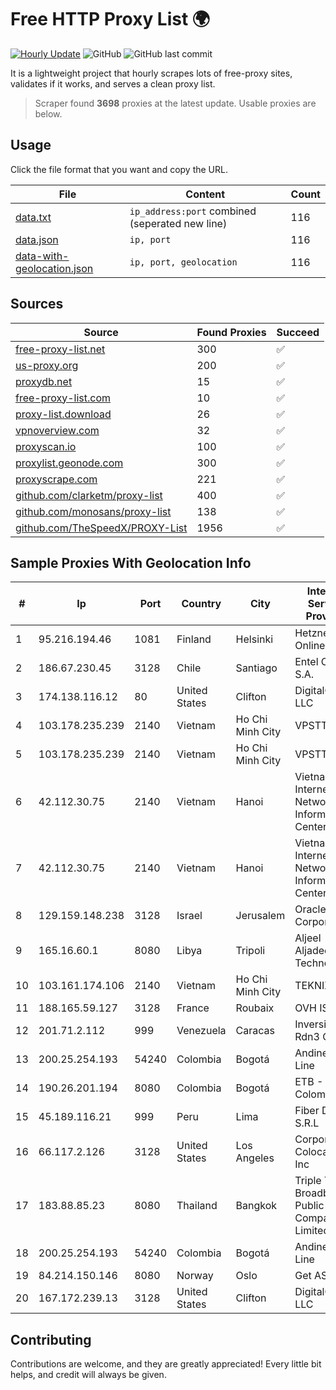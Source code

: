 
# Free HTTP Proxy List 🌍

[![Hourly Update](https://github.com/mertguvencli/http-proxy-list/actions/workflows/main.yml/badge.svg?branch=main)](https://github.com/mertguvencli/http-proxy-list/actions/workflows/main.yml)
![GitHub](https://img.shields.io/github/license/mertguvencli/http-proxy-list)
![GitHub last commit](https://img.shields.io/github/last-commit/mertguvencli/http-proxy-list)

It is a lightweight project that hourly scrapes lots of free-proxy sites, validates if it works, and serves a clean proxy list.


> Scraper found **3698** proxies at the latest update. Usable proxies are below.

## Usage

Click the file format that you want and copy the URL.


|File|Content|Count|
|----|-------|-----|
|[data.txt](https://raw.githubusercontent.com/mertguvencli/http-proxy-list/main/proxy-list/data.txt)|`ip_address:port` combined (seperated new line)|116|
|[data.json](https://raw.githubusercontent.com/mertguvencli/http-proxy-list/main/proxy-list/data.json)|`ip, port`|116|
|[data-with-geolocation.json](https://raw.githubusercontent.com/mertguvencli/http-proxy-list/main/proxy-list/data-with-geolocation.json)|`ip, port, geolocation`|116|

## Sources

|Source|Found Proxies|Succeed|
|------|-------------|-------|
|[free-proxy-list.net](https://free-proxy-list.net)|300|✅|
|[us-proxy.org](https://www.us-proxy.org)|200|✅|
|[proxydb.net](http://proxydb.net)|15|✅|
|[free-proxy-list.com](https://free-proxy-list.com/?page=&port=&type%5B%5D=http&type%5B%5D=https&up_time=0&search=Search)|10|✅|
|[proxy-list.download](https://www.proxy-list.download/HTTP)|26|✅|
|[vpnoverview.com](https://vpnoverview.com/privacy/anonymous-browsing/free-proxy-servers)|32|✅|
|[proxyscan.io](https://www.proxyscan.io)|100|✅|
|[proxylist.geonode.com](https://proxylist.geonode.com/api/proxy-list?limit=300&page=1&sort_by=lastChecked&sort_type=desc&protocols=http,https)|300|✅|
|[proxyscrape.com](https://api.proxyscrape.com/v2/?request=displayproxies&protocol=http&timeout=10000&country=all&ssl=all&anonymity=all)|221|✅|
|[github.com/clarketm/proxy-list](https://raw.githubusercontent.com/clarketm/proxy-list/master/proxy-list-raw.txt)|400|✅|
|[github.com/monosans/proxy-list](https://raw.githubusercontent.com/monosans/proxy-list/main/proxies/http.txt)|138|✅|
|[github.com/TheSpeedX/PROXY-List](https://raw.githubusercontent.com/TheSpeedX/PROXY-List/master/http.txt)|1956|✅|


## Sample Proxies With Geolocation Info

|#|Ip|Port|Country|City|Internet Service Provider|
|-|--|----|-------|----|-------------------------|
|1|95.216.194.46|1081|Finland|Helsinki|Hetzner Online GmbH|
|2|186.67.230.45|3128|Chile|Santiago|Entel Chile S.A.|
|3|174.138.116.12|80|United States|Clifton|DigitalOcean, LLC|
|4|103.178.235.239|2140|Vietnam|Ho Chi Minh City|VPSTTT|
|5|103.178.235.239|2140|Vietnam|Ho Chi Minh City|VPSTTT|
|6|42.112.30.75|2140|Vietnam|Hanoi|Vietnam Internet Network Information Center|
|7|42.112.30.75|2140|Vietnam|Hanoi|Vietnam Internet Network Information Center|
|8|129.159.148.238|3128|Israel|Jerusalem|Oracle Corporation|
|9|165.16.60.1|8080|Libya|Tripoli|Aljeel Aljadeed For Technology|
|10|103.161.174.106|2140|Vietnam|Ho Chi Minh City|TEKNIX|
|11|188.165.59.127|3128|France|Roubaix|OVH ISP|
|12|201.71.2.112|999|Venezuela|Caracas|Inversiones Rdn3 C.A|
|13|200.25.254.193|54240|Colombia|Bogotá|Andinet ON Line|
|14|190.26.201.194|8080|Colombia|Bogotá|ETB - Colombia|
|15|45.189.116.21|999|Peru|Lima|Fiber Digital S.R.L|
|16|66.117.2.126|3128|United States|Los Angeles|Corporate Colocation Inc|
|17|183.88.85.23|8080|Thailand|Bangkok|Triple T Broadband Public Company Limited|
|18|200.25.254.193|54240|Colombia|Bogotá|Andinet ON Line|
|19|84.214.150.146|8080|Norway|Oslo|Get AS|
|20|167.172.239.13|3128|United States|Clifton|DigitalOcean, LLC|



## Contributing

Contributions are welcome, and they are greatly appreciated! Every
little bit helps, and credit will always be given.

